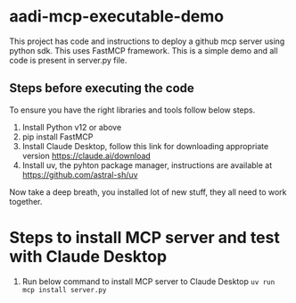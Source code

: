 # aadi-mcp-executable-demo
This project has code and instructions to deploy a github mcp server using python sdk. 
This uses FastMCP framework. This is a simple demo and all code is present in server.py file.

## Steps before executing the code
To ensure you have the right libraries and tools follow below steps.
1. Install Python v12 or above
2. pip install FastMCP
3. Install Claude Desktop, follow this link for downloading appropriate version https://claude.ai/download
4. Install uv, the pyhton package manager, instructions are available at https://github.com/astral-sh/uv

Now take a deep breath, you installed lot of new stuff, they all need to work together. 

# Steps to install MCP server and test with Claude Desktop
1. Run below command to install MCP server to Claude Desktop
```uv run mcp install server.py```



